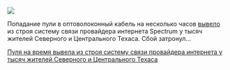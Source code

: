 <!--2025-10-02 14:07:26-->
<div class="yb">
  <div class="rss habr"><img src="https://habrastorage.org/getpro/habr/upload_files/906/ab8/146/906ab8146873beb79778d28e3b5c9977.jpg" /><p>Попадание пули в оптоволоконный кабель на несколько часов <a href="https://www.wfaa.com/article/tech/stray-bullet-caused-major-spectrum-outages-north-texas/287-e72cdefc-6a0a-4a1e-b181-6d02bc60b732" rel="noopener noreferrer nofollow">вывело</a> из строя систему связи провайдера интернета Spectrum у тысяч жителей Северного и Центрального Техаса. Сбой затронул... <p class="titl"><a href="https://habr.com/ru/news/952894/?utm_source=habrahabr&utm_medium=rss&utm_campaign=952894">Пуля на время вывела из строя систему связи провайдера интернета у тысяч жителей Северного и Центрального Техаса</a></p></div>
</div>
